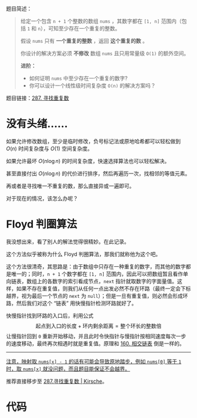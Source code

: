 题目简述：

> 给定一个包含 `n + 1` 个整数的数组 `nums` ，其数字都在 `[1, n]` 范围内（包括 `1` 和 `n`），可知至少存在一个重复的整数。
>
> 假设 `nums` 只有 **一个重复的整数** ，返回 **这个重复的数** 。
>
> 你设计的解决方案必须 **不修改** 数组 `nums` 且只用常量级 `O(1)` 的额外空间。
>
> **进阶：**
>
> - 如何证明 `nums` 中至少存在一个重复的数字?
> - 你可以设计一个线性级时间复杂度 `O(n)` 的解决方案吗？

题目链接：[287. 寻找重复数](https://leetcode.cn/problems/find-the-duplicate-number/)

# 没有头绪……

如果允许修改数组，至少是临时修改，负号标记法或原地哈希都可以轻松做到 $O(n)$ 时间复杂度与 $O(1)$ 空间复杂度。

如果允许最坏 $O(n\log n)$ 的时间复杂度，快速选择算法也可以轻松解决。

甚至直接付出 $O(n\log n)$ 的代价进行排序，然后再遍历一次，找相邻的等值元素。

再或者是寻找唯一不重复的数，那么直接异或一遍即可。

对于现在的情况，该怎么办呢？

# Floyd 判圈算法

我没想出来，看了别人的解法觉得很精妙。在此记录。

这个方法似乎被称为什么 Floyd 判圈算法，那我们就称他为这个吧。

这个方法很清奇，其思路是：由于数组中只存在一种重复的数字，而其他的数字都是唯一的；同时，`n + 1` 个数字都在 `[1, n]` 范围内，因此可以把数组暂且看作单向链表，数组上的各数字的索引看成节点，`next` 指针就取数字的字面量值。这样，如果不存在重复值，则我们从任何一点出发必然不存在环路（最终一定会下标越界，视为最后一个节点的 `next` 为 `null`）；但是一旦有重复值，则必然会形成环路，然后我们对这个 “链表” 用快慢指针检测环路就好了。

快慢指针找到环路的入口后，利用公式
$$
\text{起点到入口的长度}+\text{环内剩余距离}=\text{整个环长的整数倍}
$$
让慢指针回到 `0` 重新开始移动，并且此时令快指针与慢指针按相同速度每次一步的速度移动，最终再次相遇时就是重复值。原理和 [160. 相交链表](https://leetcode.cn/problems/intersection-of-two-linked-lists/) 倒是一样的。

---

<u>注意，映射取 `nums[x] - 1` 的话有可能会导致原地踏步，例如 `nums[0]` 等于 `1` 时，取 `nums[x]` 就没问题，而且题目能保证不会越界。</u>

推荐直接移步至 [287.寻找重复数 | Kirsche](https://leetcode.cn/problems/find-the-duplicate-number/solutions/58841/287xun-zhao-zhong-fu-shu-by-kirsche/)。

# 代码

